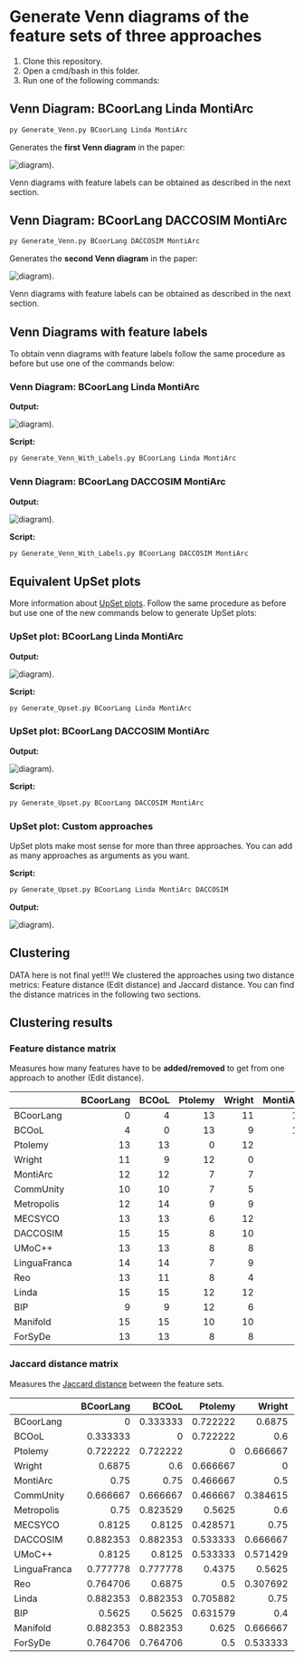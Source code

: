 # Generate Venn diagrams of the feature sets of three approaches

1. Clone this repository.
2. Open a cmd/bash in this folder.
3. Run one of the following commands:

## Venn Diagram: BCoorLang Linda MontiArc

```bash
py Generate_Venn.py BCoorLang Linda MontiArc
```

Generates the **first Venn diagram** in the paper:

![diagram](./venn-diagrams/BCoorLang_Linda_MontiArc_venn.svg)).

Venn diagrams with feature labels can be obtained as described in the next section.

## Venn Diagram: BCoorLang DACCOSIM MontiArc

```bash
py Generate_Venn.py BCoorLang DACCOSIM MontiArc
```

Generates the **second Venn diagram** in the paper:

![diagram](./venn-diagrams/BCoorLang_DACCOSIM_MontiArc_venn.svg)).

Venn diagrams with feature labels can be obtained as described in the next section.

## Venn Diagrams with feature labels

To obtain venn diagrams with feature labels follow the same procedure as before but use one of the commands below:

### Venn Diagram: BCoorLang Linda MontiArc

**Output:**

![diagram](./venn-diagrams/BCoorLang_Linda_MontiArc_venn_labeled.svg)).

**Script:**

```bash
py Generate_Venn_With_Labels.py BCoorLang Linda MontiArc
```

### Venn Diagram: BCoorLang DACCOSIM MontiArc

**Output:**

![diagram](./venn-diagrams/BCoorLang_DACCOSIM_MontiArc_venn_labeled.svg)).

**Script:**

```bash
py Generate_Venn_With_Labels.py BCoorLang DACCOSIM MontiArc
```

## Equivalent UpSet plots

More information about [UpSet plots](https://upset.app/).
Follow the same procedure as before but use one of the new commands below to generate UpSet plots:

### UpSet plot: BCoorLang Linda MontiArc

**Output:**

![diagram](./upset-plots/BCoorLang_Linda_MontiArc_upset.svg)).

**Script:**

```bash
py Generate_Upset.py BCoorLang Linda MontiArc
```

### UpSet plot: BCoorLang DACCOSIM MontiArc

**Output:**

![diagram](./upset-plots/BCoorLang_DACCOSIM_MontiArc_upset.svg)).

**Script:**

```bash
py Generate_Upset.py BCoorLang DACCOSIM MontiArc
```

### UpSet plot: Custom approaches

UpSet plots make most sense for more than three approaches. You can add as many approaches as arguments as you want.

**Script:**

```bash
py Generate_Upset.py BCoorLang Linda MontiArc DACCOSIM
```

**Output:**

![diagram](./upset-plots/BCoorLang_Linda_MontiArc_DACCOSIM_upset.svg)).

## Clustering

DATA here is not final yet!!!
We clustered the approaches using two distance metrics: Feature distance (Edit distance) and Jaccard distance.
You can find the distance matrices in the following two sections.

## Clustering results

### Feature distance matrix

Measures how many features have to be **added/removed** to get from one approach to another (Edit distance).

|              | BCoorLang | BCOoL | Ptolemy | Wright | MontiArc | CommUnity | Metropolis | MECSYCO | DACCOSIM | UMoC++ | LinguaFranca | Reo | Linda | BIP | Manifold | ForSyDe |
|:-------------|----------:|------:|--------:|-------:|---------:|----------:|-----------:|--------:|---------:|-------:|-------------:|----:|------:|----:|---------:|--------:|
| BCoorLang    |         0 |     4 |      13 |     11 |       12 |        10 |         12 |      13 |       15 |     13 |           14 |  13 |    15 |   9 |       15 |      13 |
| BCOoL        |         4 |     0 |      13 |      9 |       12 |        10 |         14 |      13 |       15 |     13 |           14 |  11 |    15 |   9 |       15 |      13 |
| Ptolemy      |        13 |    13 |       0 |     12 |        7 |         7 |          9 |       6 |        8 |      8 |            7 |   8 |    12 |  12 |       10 |       8 |
| Wright       |        11 |     9 |      12 |      0 |        7 |         5 |          9 |      12 |       10 |      8 |            9 |   4 |    12 |   6 |       10 |       8 |
| MontiArc     |        12 |    12 |       7 |      7 |        0 |         2 |          2 |       7 |        5 |      1 |            2 |   3 |     5 |   7 |        3 |       3 |
| CommUnity    |        10 |    10 |       7 |      5 |        2 |         0 |          4 |       9 |        7 |      3 |            4 |   3 |     7 |   7 |        5 |       3 |
| Metropolis   |        12 |    14 |       9 |      9 |        2 |         4 |          0 |       7 |        5 |      1 |            4 |   5 |     5 |   9 |        3 |       5 |
| MECSYCO      |        13 |    13 |       6 |     12 |        7 |         9 |          7 |       0 |        2 |      6 |            9 |  10 |    10 |  12 |        8 |      10 |
| DACCOSIM     |        15 |    15 |       8 |     10 |        5 |         7 |          5 |       2 |        0 |      4 |            7 |   8 |     8 |  10 |        6 |       8 |
| UMoC++       |        13 |    13 |       8 |      8 |        1 |         3 |          1 |       6 |        4 |      0 |            3 |   4 |     4 |   8 |        2 |       4 |
| LinguaFranca |        14 |    14 |       7 |      9 |        2 |         4 |          4 |       9 |        7 |      3 |            0 |   5 |     5 |   7 |        3 |       3 |
| Reo          |        13 |    11 |       8 |      4 |        3 |         3 |          5 |      10 |        8 |      4 |            5 |   0 |     8 |   8 |        6 |       4 |
| Linda        |        15 |    15 |      12 |     12 |        5 |         7 |          5 |      10 |        8 |      4 |            5 |   8 |     0 |  10 |        2 |       4 |
| BIP          |         9 |     9 |      12 |      6 |        7 |         7 |          9 |      12 |       10 |      8 |            7 |   8 |    10 |   0 |        8 |       6 |
| Manifold     |        15 |    15 |      10 |     10 |        3 |         5 |          3 |       8 |        6 |      2 |            3 |   6 |     2 |   8 |        0 |       2 |
| ForSyDe      |        13 |    13 |       8 |      8 |        3 |         3 |          5 |      10 |        8 |      4 |            3 |   4 |     4 |   6 |        2 |       0 |

### Jaccard distance matrix

Measures the [Jaccard distance](https://en.wikipedia.org/wiki/Jaccard_index#Overview) between the feature sets.

|              | BCoorLang |    BCOoL |  Ptolemy |   Wright | MontiArc | CommUnity | Metropolis |  MECSYCO | DACCOSIM |   UMoC++ | LinguaFranca |      Reo |    Linda |      BIP | Manifold |  ForSyDe |
|:-------------|----------:|---------:|---------:|---------:|---------:|----------:|-----------:|---------:|---------:|---------:|-------------:|---------:|---------:|---------:|---------:|---------:|
| BCoorLang    |         0 | 0.333333 | 0.722222 |   0.6875 |     0.75 |  0.666667 |       0.75 |   0.8125 | 0.882353 |   0.8125 |     0.777778 | 0.764706 | 0.882353 |   0.5625 | 0.882353 | 0.764706 |
| BCOoL        |  0.333333 |        0 | 0.722222 |      0.6 |     0.75 |  0.666667 |   0.823529 |   0.8125 | 0.882353 |   0.8125 |     0.777778 |   0.6875 | 0.882353 |   0.5625 | 0.882353 | 0.764706 |
| Ptolemy      |  0.722222 | 0.722222 |        0 | 0.666667 | 0.466667 |  0.466667 |     0.5625 | 0.428571 | 0.533333 | 0.533333 |       0.4375 |      0.5 | 0.705882 | 0.631579 |    0.625 |      0.5 |
| Wright       |    0.6875 |      0.6 | 0.666667 |        0 |      0.5 |  0.384615 |        0.6 |     0.75 | 0.666667 | 0.571429 |       0.5625 | 0.307692 |     0.75 |      0.4 | 0.666667 | 0.533333 |
| MontiArc     |      0.75 |     0.75 | 0.466667 |      0.5 |        0 |  0.181818 |   0.181818 | 0.538462 | 0.416667 |      0.1 |     0.166667 |     0.25 | 0.416667 | 0.466667 | 0.272727 |     0.25 |
| CommUnity    |  0.666667 | 0.666667 | 0.466667 | 0.384615 | 0.181818 |         0 |   0.333333 | 0.642857 | 0.538462 | 0.272727 |     0.307692 |     0.25 | 0.538462 | 0.466667 | 0.416667 |     0.25 |
| Metropolis   |      0.75 | 0.823529 |   0.5625 |      0.6 | 0.181818 |  0.333333 |          0 | 0.538462 | 0.416667 |      0.1 |     0.307692 | 0.384615 | 0.416667 |   0.5625 | 0.272727 | 0.384615 |
| MECSYCO      |    0.8125 |   0.8125 | 0.428571 |     0.75 | 0.538462 |  0.642857 |   0.538462 |        0 |      0.2 |      0.5 |          0.6 | 0.666667 | 0.714286 | 0.705882 | 0.615385 | 0.666667 |
| DACCOSIM     |  0.882353 | 0.882353 | 0.533333 | 0.666667 | 0.416667 |  0.538462 |   0.416667 |      0.2 |        0 | 0.363636 |          0.5 | 0.571429 | 0.615385 |    0.625 |      0.5 | 0.571429 |
| UMoC++       |    0.8125 |   0.8125 | 0.533333 | 0.571429 |      0.1 |  0.272727 |        0.1 |      0.5 | 0.363636 |        0 |         0.25 | 0.333333 | 0.363636 | 0.533333 |      0.2 | 0.333333 |
| LinguaFranca |  0.777778 | 0.777778 |   0.4375 |   0.5625 | 0.166667 |  0.307692 |   0.307692 |      0.6 |      0.5 |     0.25 |            0 | 0.357143 | 0.384615 |   0.4375 |     0.25 | 0.230769 |
| Reo          |  0.764706 |   0.6875 |      0.5 | 0.307692 |     0.25 |      0.25 |   0.384615 | 0.666667 | 0.571429 | 0.333333 |     0.357143 |        0 | 0.571429 |      0.5 | 0.461538 | 0.307692 |
| Linda        |  0.882353 | 0.882353 | 0.705882 |     0.75 | 0.416667 |  0.538462 |   0.416667 | 0.714286 | 0.615385 | 0.363636 |     0.384615 | 0.571429 |        0 |    0.625 |      0.2 | 0.333333 |
| BIP          |    0.5625 |   0.5625 | 0.631579 |      0.4 | 0.466667 |  0.466667 |     0.5625 | 0.705882 |    0.625 | 0.533333 |       0.4375 |      0.5 |    0.625 |        0 | 0.533333 |      0.4 |
| Manifold     |  0.882353 | 0.882353 |    0.625 | 0.666667 | 0.272727 |  0.416667 |   0.272727 | 0.615385 |      0.5 |      0.2 |         0.25 | 0.461538 |      0.2 | 0.533333 |        0 | 0.181818 |
| ForSyDe      |  0.764706 | 0.764706 |      0.5 | 0.533333 |     0.25 |      0.25 |   0.384615 | 0.666667 | 0.571429 | 0.333333 |     0.230769 | 0.307692 | 0.333333 |      0.4 | 0.181818 |        0 |
